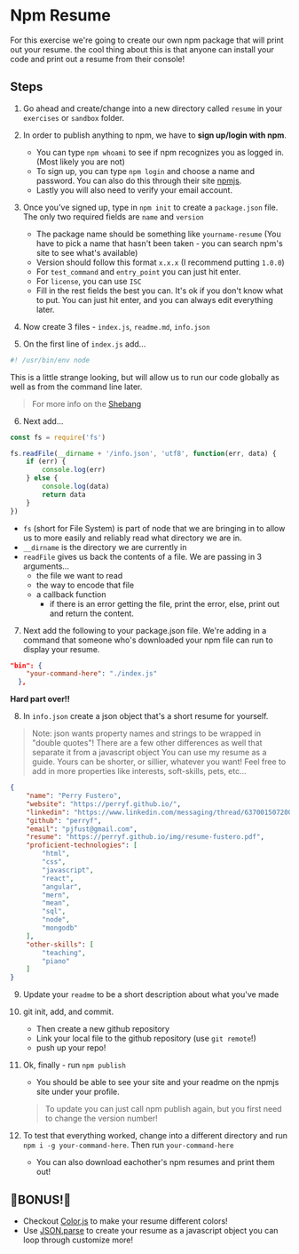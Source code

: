 # Npm Resume
For this exercise we're going to create our own npm package that will print out your resume.  the cool thing about this is that anyone can install your code and print out a resume from their console!

## Steps

1. Go ahead and create/change into a new directory called `resume` in your `exercises` or `sandbox` folder. 

2. In order to publish anything to npm, we have to **sign up/login with npm**.  
    * You can type `npm whoami` to see if npm recognizes you as logged in. (Most likely you are not) 
    * To sign up, you can type `npm login` and choose a name and password. You can also do this through their site [npmjs](https://www.npmjs.com/). 
    * Lastly you will also need to verify your email account.

3. Once you've signed up, type in `npm init` to create a `package.json` file. The only two required fields are `name` and `version`
    * The package name should be something like `yourname-resume` (You have to pick a name that hasn't been taken - you can search npm's site to see what's available)
    * Version should follow this format `x.x.x` (I recommend putting `1.0.0`)
    * For `test_command` and `entry_point` you can just hit enter. 
    * For `license`, you can use `ISC`
    * Fill in the rest fields the best you can. It's ok if you don't know what to put. You can just hit enter, and you can always edit everything later. 

4. Now create 3 files - `index.js`, `readme.md`, `info.json`

5. On the first line of `index.js` add...

```js
#! /usr/bin/env node
```

This is a little strange looking, but will allow us to run our code globally as well as from the command line later. 
> For more info on the [Shebang](https://en.wikipedia.org/wiki/Shebang_(Unix))

6. Next add...

```js
const fs = require('fs')

fs.readFile(__dirname + '/info.json', 'utf8', function(err, data) {
    if (err) {
        console.log(err)
    } else {
        console.log(data)
        return data
    }
})
```

* `fs` (short for File System) is part of node that we are bringing in to allow us to more easily and reliably read what directory we are in.
* `__dirname` is the directory we are currently in
* `readFile` gives us back the contents of a file.  We are passing in 3 arguments...
    * the file we want to read
    * the way to encode that file
    * a callback function 
        * if there is an error getting the file, print the error, else, print out and return the content.  

7. Next add the following to your package.json file. We're adding in a command that someone who's downloaded your npm file can run to display your resume. 
```json
"bin": {
    "your-command-here": "./index.js"
  },
```

**Hard part over!!**

8. In `info.json` create a json object that's a short resume for yourself. 
> Note: json wants property names and strings to be wrapped in "double quotes"! There are a few other differences as well that separate it from a javascript object
You can use my resume as a guide. Yours can be shorter, or sillier, whatever you want! Feel free to add in more properties like interests, soft-skills, pets, etc...
```json
{
    "name": "Perry Fustero",
    "website": "https://perryf.github.io/",
    "linkedin": "https://www.linkedin.com/messaging/thread/6370015072009355264/",
    "github": "perryf",
    "email": "pjfust@gmail.com",
    "resume": "https://perryf.github.io/img/resume-fustero.pdf",
    "proficient-technologies": [
        "html", 
        "css", 
        "javascript", 
        "react", 
        "angular", 
        "mern", 
        "mean",
        "sql",
        "node", 
        "mongodb"
    ],
    "other-skills": [
        "teaching",
        "piano"
    ]
}
```

9. Update your `readme` to be a short description about what you've made

10. git init, add, and commit. 
    * Then create a new github repository
    * Link your local file to the github repository (use `git remote`!)
    * push up your repo!

11. Ok, finally -  run `npm publish`
    * You should be able to see your site and your readme on the npmjs site under your profile.
    > To update you can just call npm publish again, but you first need to change the version number!

12. To test that everything worked, change into a different directory and run `npm i -g your-command-here`. Then run `your-command-here`
    * You can also download eachother's npm resumes and print them out!

## 🌟BONUS!🌟

* Checkout [Color.js](https://github.com/Marak/colors.js) to make your resume different colors!
* Use [JSON.parse](https://developer.mozilla.org/en-US/docs/Web/JavaScript/Reference/Global_Objects/JSON/parse) to create your resume as a javascript object you can loop through customize more!